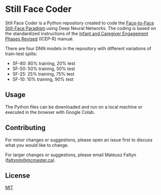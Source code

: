# Still Face Coder

Still Face Coder is a Python repository created to code the [Face-to-Face Still-Face Paradigm](https://blogs.scientificamerican.com/thoughtful-animal/ed-tronick-and-the-8220-still-face-experiment-8221/) using Deep Neural Networks. The coding is based on the standardized instructions of the [Infant and Caregiver Engagement Phases Revised](https://www.researchgate.net/publication/325689546_S1_File/data/5b1e646c45851587f2a01303/pone0194763s001.pdf) (ICEP-R) manual. 

There are four DNN models in the repository with different variations of train-test splits: 

- SF-80: 80% training, 20% test
- SF-50: 50% training, 50% test
- SF-25: 25% training, 75% test 
- SF-10: 10% training, 90% test 

## Usage

The Python files can be downloaded and run on a local machine or executed in the browser with Google Colab. 

## Contributing

For minor changes or suggestions, please open an issue first to discuss what you would like to change. 

For larger changes or suggestions, please email Mateusz Faltyn (faltynm@mcmaster.ca). 

## License

[MIT](https://choosealicense.com/licenses/mit/)
